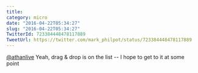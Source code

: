 ```yaml
---
title: 
category: micro
date: "2016-04-22T05:34:27"
slug: "2016-04-22T05:34:27"
TwitterId: 723384448478117889
TweetUrl: https://twitter.com/mark_philpot/status/723384448478117889
---
```


[@athanlive](https://twitter.com/athanlive) Yeah, drag &amp; drop is on the list
-- I hope to get to it at some point
